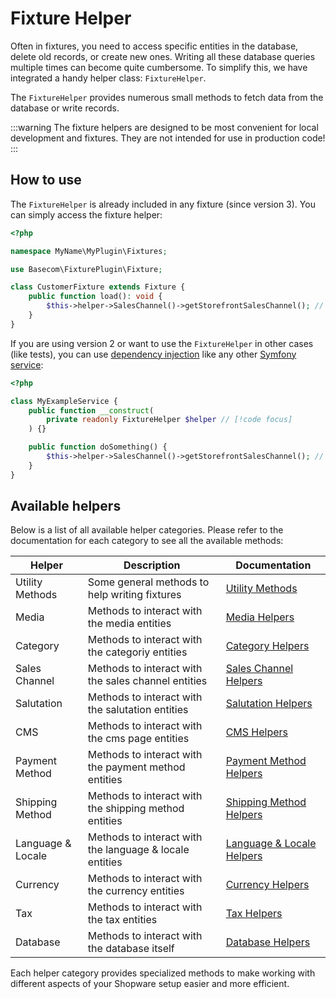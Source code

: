 # Fixture Helper

Often in fixtures, you need to access specific entities in the database, delete old records, or create new ones. Writing all these database queries multiple times can become quite cumbersome. To simplify this, we have integrated a handy helper class: `FixtureHelper`.

The `FixtureHelper` provides numerous small methods to fetch data from the database or write records.

:::warning
The fixture helpers are designed to be most convenient for local development and fixtures. They are not intended for use in production code!
:::

## How to use
The `FixtureHelper` is already included in any fixture (since version 3). You can simply access the fixture helper:

```php
<?php

namespace MyName\MyPlugin\Fixtures;

use Basecom\FixturePlugin\Fixture;

class CustomerFixture extends Fixture {
    public function load(): void {
        $this->helper->SalesChannel()->getStorefrontSalesChannel(); // [!code focus]
    }
}
```

If you are using version 2 or want to use the `FixtureHelper` in other cases (like tests), you can use [dependency injection](https://symfony.com/doc/current/components/dependency_injection.html) like any other [Symfony service](https://symfony.com/doc/current/service_container.html):

```php
<?php

class MyExampleService {
    public function __construct(
        private readonly FixtureHelper $helper // [!code focus]
    ) {}

    public function doSomething() {
        $this->helper->SalesChannel()->getStorefrontSalesChannel(); // [!code focus]
    }
}
```

## Available helpers
Below is a list of all available helper categories. Please refer to the documentation for each category to see all the available methods:

| Helper            | Description                                             | Documentation                                         |
| ----------------- | ------------------------------------------------------- | ----------------------------------------------------- |
| Utility Methods   | Some general methods to help writing fixtures           | [Utility Methods](/helpers/utility)                   |
| Media             | Methods to interact with the media entities             | [Media Helpers](/helpers/media)                       |
| Category          | Methods to interact with the categoriy entities         | [Category Helpers](/helpers/category)                 |
| Sales Channel     | Methods to interact with the sales channel entities     | [Sales Channel Helpers](/helpers/sales-channel)       |
| Salutation        | Methods to interact with the salutation entities        | [Salutation Helpers](/helpers/salutation)             |
| CMS               | Methods to interact with the cms page entities          | [CMS Helpers](/helpers/cms)                           |
| Payment Method    | Methods to interact with the payment method entities    | [Payment Method Helpers](/helpers/payment-method)     |
| Shipping Method   | Methods to interact with the shipping method entities   | [Shipping Method Helpers](/helpers/shipping-method)   |
| Language & Locale | Methods to interact with the language & locale entities | [Language & Locale Helpers](/helpers/language-locale) |
| Currency          | Methods to interact with the currency entities          | [Currency Helpers](/helpers/currency)                 |
| Tax               | Methods to interact with the tax entities               | [Tax Helpers](/helpers/tax)                           |
| Database          | Methods to interact with the database itself            | [Database Helpers](/helpers/database)                 |

Each helper category provides specialized methods to make working with different aspects of your Shopware setup easier and more efficient.

